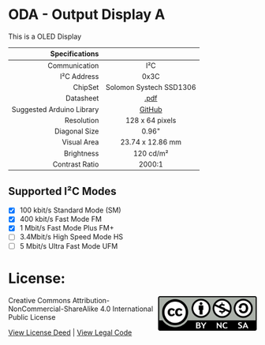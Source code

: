 # ODA - Output Display A
This is a OLED Display

| Specifications | |
| --: | :--: |
| Communication | I²C |
| I²C Address | 0x3C |
| ChipSet | Solomon Systech SSD1306|
| Datasheet | [.pdf](https://cdn-shop.adafruit.com/datasheets/SSD1306.pdf) |
| Suggested Arduino Library | [GitHub](https://github.com/ThingPulse/esp8266-oled-ssd1306) |
| Resolution | 128 x 64 pixels |
| Diagonal Size | 0.96" |
| Visual Area | 23.74 x 12.86 mm |
| Brightness | 120 cd/m² |
| Contrast Ratio | 2000:1 |

## Supported I²C Modes
- [x] 100 kbit/s Standard Mode (SM) 
- [x] 400 kbit/s	Fast Mode	FM
- [x] 1 Mbit/s	Fast Mode Plus	FM+
- [ ] 3.4Mbit/s	High Speed Mode	HS
- [ ] 5 Mbit/s	Ultra Fast Mode	UFM

# License: 
<img src="assets/CC-BY-NC-SA.png" width=200 align="right">
Creative Commons Attribution-NonCommercial-ShareAlike 4.0 International Public License

[View License Deed](https://creativecommons.org/licenses/by-nc-sa/4.0/) | [View Legal Code](https://creativecommons.org/licenses/by-nc-sa/4.0/legalcode)
